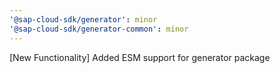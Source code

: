 ```yaml
---
'@sap-cloud-sdk/generator': minor
'@sap-cloud-sdk/generator-common': minor
---
```


[New Functionality] Added ESM support for generator package
